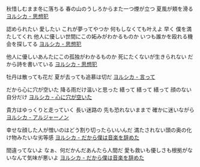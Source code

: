 秋惜しむまま冬に落ちる 春の山のうしろからまた一つ煙が立つ 夏風が頬を滑る
[ヨルシカ - 思想犯](https://youtu.be/ENcnYh79dUY)

認められたい 愛したい これが夢ってやつか
何もしなくても叶えよ 早く 僕を満たしてくれ
他人に優しい世間にこの妬みがわかるものか
いつも誰かを殴れる機会を探してる
[ヨルシカ - 思想犯](https://youtu.be/ENcnYh79dUY)

他人に優しいあんたにこの孤独がわかるものか
死にたくないが生きられない だから詩を書いている
[ヨルシカ - 思想犯](https://youtu.be/ENcnYh79dUY)

牡丹は散っても花だ 夏が去っても追慕は切だ
[ヨルシカ - 言って](https://youtu.be/F64yFFnZfkI)

だから心に穴が空いた
降る雨だけ温いと思った
繕って 繕って 繕って
顔のない自分だけ
[ヨルシカ - 心に穴が空いた](https://youtu.be/OuSFM2l9OaI)

貴方はゆっくりと走っていく
長い迷路の 先も恐れないままで
確かに迷いながら
[ヨルシカ - アルジャーノン](https://youtu.be/5v5CjaTDuOk)

幸せな顔した人が憎いのはどう割り切ったらいいんだ
満たされない頭の奥の化け物みたいな劣等感
[ヨルシカ - だから僕は音楽を辞めた](https://youtu.be/KTZ-y85Erus)

間違ってないよ
なぁ、何だかんだあんたら人間だ
愛も救いも優しさも根拠がないなんて気味が悪いよ
[ヨルシカ - だから僕は音楽を辞めた](https://youtu.be/KTZ-y85Erus)
